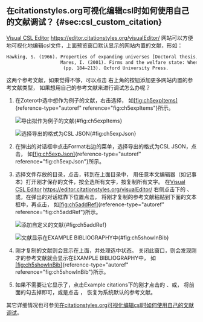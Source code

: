 ## 在citationstyles.org可视化编辑csl时如何使用自己的文献调试？ {#sec:csl_custom_citation}

[Visual CSL Editor](https://editor.citationstyles.org/visualEditor/)
<https://editor.citationstyles.org/visualEditor/>
网站可以方便地可视化地编辑csl文件，上面预览窗口默认显示的网站内置的文献，形如：

``` {.html language="HTML"}
Hawking, S. (1966). Properties of expanding universes [Doctoral thesis, University of Cambridge]. https://doi.org/10.17863/CAM.11283
                    Mares, I. (2001). Firms and the welfare state: When, why, and how does social policy matter to employers? In P. A. Hall & D. Soskice (Eds.), Varieties of capitalism. The institutional foundations of comparative advantage
                     (pp. 184–213). Oxford University Press.
```

这两个参考文献，如果觉得不够，可以点击
右上角的按钮添加更多网站内置的参考文献类型，
如果想用自己的参考文献来进行调试怎么办呢？

1.  在Zotero中选中想作为例子的文献，右击选择，
    如[\[fig:ch5expItems\]](#fig:ch5expItems){reference-type="autoref"
    reference="fig:ch5expItems"}所示。

    ![导出拟作为例子的文献](ch5expItems){#fig:ch5expItems}

    ![选择导出的格式为CSL JSON](ch5expJson){#fig:ch5expJson}

2.  在弹出的对话框中点击Format右边的菜单，选择导出的格式为CSL
    JSON，点击，
    如[\[fig:ch5expJson\]](#fig:ch5expJson){reference-type="autoref"
    reference="fig:ch5expJson"}所示。

3.  选择文件存放的目录，点击，转到在上面目录中，
    用任意本文编辑器（如记事本）打开刚才保存的文件，按全选所有文字，按复制所有文字。
    在[Visual CSL
    Editor](https://editor.citationstyles.org/visualEditor/)
    <https://editor.citationstyles.org/visualEditor/> 右侧点击下的
    、或，在弹出的对话框靠下位置点击，
    将刚才复制的参考文献粘贴到下面的文本框中，再点击，
    如[\[fig:ch5addRef\]](#fig:ch5addRef){reference-type="autoref"
    reference="fig:ch5addRef"}所示。

    ![添加自定义的文献](ch5addRef){#fig:ch5addRef}

    ![文献显示在EXAMPLE BIBLIOGRAPHY中](ch5showInBib){#fig:ch5showInBib}

4.  刚才复制的文献则会显示在上面，并处理选中状态。
    关闭此窗口，则会发现刚才的参考文献就会显示在EXAMPLE BIBLIOGRAPHY中，
    如[\[fig:ch5showInBib\]](#fig:ch5showInBib){reference-type="autoref"
    reference="fig:ch5showInBib"}所示。

5.  如果不需要让它显示了，点击Example citations下的刚才点击的 、或，
    将前面的勾去掉即可，或是点击 ， 恢复为系统默认的参考文献。

其它详细情况也可参见[在citationstyles.org可视化编辑csl时如何使用自己的文献调试](https://zhuanlan.zhihu.com/p/437380542)。

